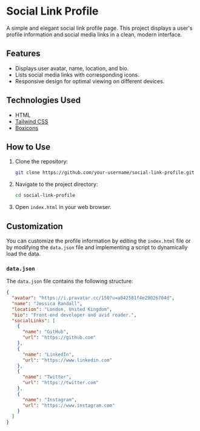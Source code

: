 # Social Link Profile

A simple and elegant social link profile page. This project displays a user's profile information and social media links in a clean, modern interface.

## Features

- Displays user avatar, name, location, and bio.
- Lists social media links with corresponding icons.
- Responsive design for optimal viewing on different devices.

## Technologies Used

- HTML
- [Tailwind CSS](https://tailwindcss.com/)
- [Boxicons](https://boxicons.com/)

## How to Use

1. Clone the repository:
   ```bash
   git clone https://github.com/your-username/social-link-profile.git
   ```
2. Navigate to the project directory:
   ```bash
   cd social-link-profile
   ```
3. Open `index.html` in your web browser.

## Customization

You can customize the profile information by editing the `index.html` file or by modifying the `data.json` file and implementing a script to dynamically load the data.

### `data.json`

The `data.json` file contains the following structure:

```json
{
  "avatar": "https://i.pravatar.cc/150?u=a042581f4e29026704d",
  "name": "Jessica Randall",
  "location": "London, United Kingdom",
  "bio": "Front-end developer and avid reader.",
  "socialLinks": [
    {
      "name": "GitHub",
      "url": "https://github.com"
    },
    {
      "name": "LinkedIn",
      "url": "https://www.linkedin.com"
    },
    {
      "name": "Twitter",
      "url": "https://twitter.com"
    },
    {
      "name": "Instagram",
      "url": "https://www.instagram.com"
    }
  ]
}
```
